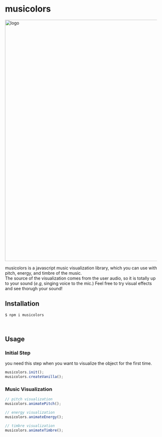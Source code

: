 # musicolors

<img width="797" alt="logo" src="https://github.com/ChungHaLee/musicolors/assets/59073612/d9dc0c54-4235-4061-bee0-f7d80b9d2dd1">

musicolors is a javascript music visualization library, which you can use with pitch, energy, and timbre of the music.
<br>
The source of the visualization comes from the user audio, so it is totally up to your sound (*e.g*, singing voice to the mic.)
Feel free to try visual effects and see thorugh your sound!
<br>

## Installation

```
$ npm i musicolors
```


<br>

## Usage

### Initial Step
you need this step when you want to visualize the object for the first time.

```javascript
musicolors.init();
musicolors.createVanilla();
```

### Music Visualization
```javascript
// pitch visualization
musicolors.animatePitch();

// energy visualization
musicolors.animateEnergy();

// timbre visualization
musicolors.animateTimbre();
```
